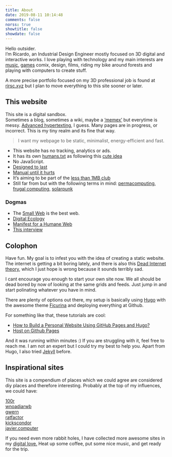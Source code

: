 ```yaml
---
title: About
date: 2019-08-11 10:14:48
comments: false
norss: true
showtitle: false
showdate: false
---
```


Hello outsider.\
I’m Ricardo, an Industrial Design Engineer mostly focused on 3D digital and interactive works. I love playing with technology and my main interests are [music,](/pages/etc/gigs/) [games](/pages/etc/games/) comix, design, films, riding my bike around forests and playing with computers to create stuff.

A more precise portfolio focused on my 3D professional job is found at [rirsc.xyz](http://rirsc.xyz) but I plan to move everything to this site sooner or later.

## This website

This site is a digital sandbox.\
Sometimes a blog, sometimes a wiki, maybe a [‘memex’](https://pluralistic.net/2021/05/09/the-memex-method/) but everytime is messy.
[Advanced hypertexting](https://www.kickscondor.com/hypertexting/), I guess.  Many pages are in progress, or incorrect. This is my tiny realm and its fine that way. 

> I want my webpage to be static, minimalist, energy-efficient and fast.
- This website has no tracking, analytics or ads.
- It has its own [humans.txt](https://rirsc.github.io/humans.txt) as following this [cute idea](https://humanstxt.org/)
- No JavaScript.
- [Designed to last](https://jeffhuang.com/designed_to_last/)
- [Manual until it hurts](https://indieweb.org/manual_until_it_hurts)
- It’s aiming to be part of the [less than 1MB club](https://1mb.club/blog/https-redirects/)
- Still far from but with the following terms in mind: [permacomputing](https://permacomputing.net/permacomputing/), [frugal computing](https://arxiv.org/pdf/2303.06642),  [solarpunk](https://adasokol.com/on-the-solar-adaptations/)

### Dogmas

- The [Small Web](https://neustadt.fr/essays/the-small-web/) is the best web.
- [Digital Ecology](https://adasokol.com/digital-ecology/)
- [Manifest for a Humane Web](https://humanewebmanifesto.com/)
- [This interview](https://www.kickscondor.com/nadia-eghbal/)

## Colophon

Have fun. My goal is to infest you with the idea of creating a static website. The internet is getting a bit boring lately, and there is also this [Dead Internet theory](https://en.wikipedia.org/wiki/Dead_Internet_theory), which I just hope is wrong because it sounds terribly sad.

I cant encourage you enough to start your own site now. We all should be dead bored by now of looking at the same grids and feeds. Just jump in and start polinating whatever you have in mind.

There are plenty of options out there, my setup is basically using [Hugo](https://gohugo.io/) with the awesome theme [Ficurina](https://gitlab.com/gabmus/hugo-ficurinia) and deploying everything at Github.

For something like that, these tutorials are cool:

- [How to Build a Personal Website Using GitHub Pages and Hugo?](https://juliecodestack.github.io/2023/04/13/build_hugo_site/)
- [Host on Github Pages](https://gohugo.io/hosting-and-deployment/hosting-on-github/)

And it was running within minutes :) If you are struggling with it, feel free to reach me. I am not an expert but I could try my best to help you. Apart from Hugo, I also tried [Jekyll](https://jekyllrb.com/) before.

## Inspirational sites

This site is a compendium of places which we could agree are considered diy places and therefore interesting. Probably at the top of my influences, we could have:

[100r](https://100r.co/site/about_us.html)\
[wnoadiarwb](https://wnoadiarwb.us/)\
[gwern](https://gwern.net/index)\
[ratfactor](https://ratfactor.com/)\
[kickscondor](https://www.kickscondor.com/)\
[javier.computer](https://javier.computer/)

If you need even more rabbit holes, I have collected more awesome sites in my [digital love.](/pages/etc/digital-love/) Heat up some coffee, put some nice music, and get ready for the trip.
